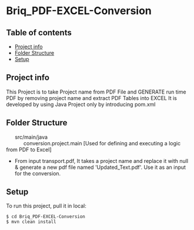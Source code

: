 # Briq_PDF-EXCEL-Conversion
## Table of contents
* [Project info](#project-info)
* [Folder Structure](#folder-structure)
* [Setup](#setup)

## Project info
This Project is to take Project name from PDF File and GENERATE run time PDF by removing project name and extract PDF Tables into EXCEL
It is developed by using Java Project only by introducing pom.xml

## Folder Structure
&nbsp;&nbsp;&nbsp;&nbsp;&nbsp;&nbsp;src/main/java <br />
          &nbsp;&nbsp;&nbsp;&nbsp;&nbsp;&nbsp;&nbsp;&nbsp;&nbsp;&nbsp;&nbsp;&nbsp;conversion.project.main [Used for defining and executing a logic from PDF to Excel]  <br />
          
* From input transport.pdf, It takes a project name and replace it with null & generate a new pdf file named 'Updated_Text.pdf'. Use it as an input for the conversion. 

## Setup
To run this project, pull it in local:

```
$ cd Briq_PDF-EXCEL-Conversion
$ mvn clean install
```
